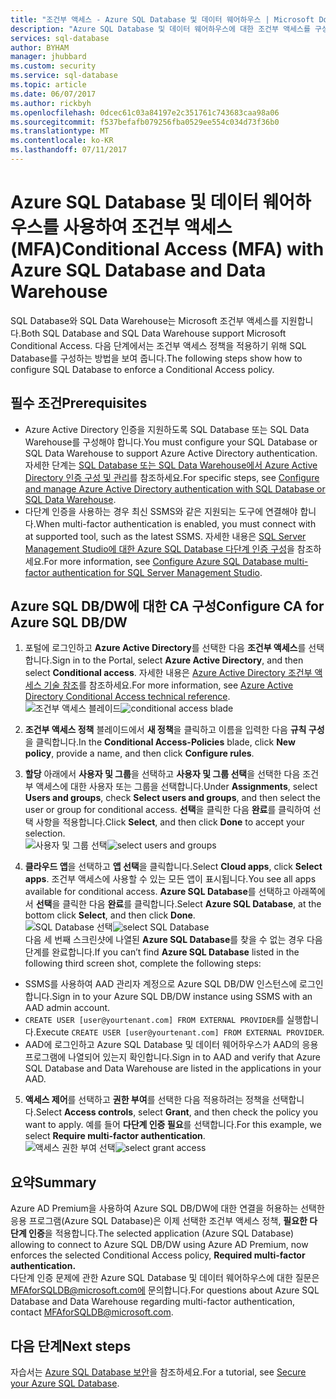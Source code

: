 ```yaml
---
title: "조건부 액세스 - Azure SQL Database 및 데이터 웨어하우스 | Microsoft Doc"
description: "Azure SQL Database 및 데이터 웨어하우스에 대한 조건부 액세스를 구성하는 방법에 대해 알아봅니다."
services: sql-database
author: BYHAM
manager: jhubbard
ms.custom: security
ms.service: sql-database
ms.topic: article
ms.date: 06/07/2017
ms.author: rickbyh
ms.openlocfilehash: 0dcec61c03a84197e2c351761c743683caa98a06
ms.sourcegitcommit: f537befafb079256fba0529ee554c034d73f36b0
ms.translationtype: MT
ms.contentlocale: ko-KR
ms.lasthandoff: 07/11/2017
---
```

# <a name="conditional-access-mfa-with-azure-sql-database-and-data-warehouse"></a><span data-ttu-id="b39c6-103">Azure SQL Database 및 데이터 웨어하우스를 사용하여 조건부 액세스(MFA)</span><span class="sxs-lookup"><span data-stu-id="b39c6-103">Conditional Access (MFA) with Azure SQL Database and Data Warehouse</span></span>  

<span data-ttu-id="b39c6-104">SQL Database와 SQL Data Warehouse는 Microsoft 조건부 액세스를 지원합니다.</span><span class="sxs-lookup"><span data-stu-id="b39c6-104">Both SQL Database and SQL Data Warehouse support Microsoft Conditional Access.</span></span> <span data-ttu-id="b39c6-105">다음 단계에서는 조건부 액세스 정책을 적용하기 위해 SQL Database를 구성하는 방법을 보여 줍니다.</span><span class="sxs-lookup"><span data-stu-id="b39c6-105">The following steps show how to configure SQL Database to enforce a Conditional Access policy.</span></span>  

## <a name="prerequisites"></a><span data-ttu-id="b39c6-106">필수 조건</span><span class="sxs-lookup"><span data-stu-id="b39c6-106">Prerequisites</span></span>  
- <span data-ttu-id="b39c6-107">Azure Active Directory 인증을 지원하도록 SQL Database 또는 SQL Data Warehouse를 구성해야 합니다.</span><span class="sxs-lookup"><span data-stu-id="b39c6-107">You must configure your SQL Database or SQL Data Warehouse to support Azure Active Directory authentication.</span></span> <span data-ttu-id="b39c6-108">자세한 단계는 [SQL Database 또는 SQL Data Warehouse에서 Azure Active Directory 인증 구성 및 관리](sql-database-aad-authentication-configure.md)를 참조하세요.</span><span class="sxs-lookup"><span data-stu-id="b39c6-108">For specific steps, see [Configure and manage Azure Active Directory authentication with SQL Database or SQL Data Warehouse](sql-database-aad-authentication-configure.md).</span></span>  
- <span data-ttu-id="b39c6-109">다단계 인증을 사용하는 경우 최신 SSMS와 같은 지원되는 도구에 연결해야 합니다.</span><span class="sxs-lookup"><span data-stu-id="b39c6-109">When multi-factor authentication is enabled, you must connect with at supported tool, such as the latest SSMS.</span></span> <span data-ttu-id="b39c6-110">자세한 내용은 [SQL Server Management Studio에 대한 Azure SQL Database 다단계 인증 구성](sql-database-ssms-mfa-authentication-configure.md)을 참조하세요.</span><span class="sxs-lookup"><span data-stu-id="b39c6-110">For more information, see [Configure Azure SQL Database multi-factor authentication for SQL Server Management Studio](sql-database-ssms-mfa-authentication-configure.md).</span></span>  

## <a name="configure-ca-for-azure-sql-dbdw"></a><span data-ttu-id="b39c6-111">Azure SQL DB/DW에 대한 CA 구성</span><span class="sxs-lookup"><span data-stu-id="b39c6-111">Configure CA for Azure SQL DB/DW</span></span>  
1.  <span data-ttu-id="b39c6-112">포털에 로그인하고 **Azure Active Directory**를 선택한 다음 **조건부 액세스**를 선택합니다.</span><span class="sxs-lookup"><span data-stu-id="b39c6-112">Sign in to the Portal, select **Azure Active Directory**, and then select **Conditional access**.</span></span> <span data-ttu-id="b39c6-113">자세한 내용은 [Azure Active Directory 조건부 액세스 기술 참조](https://docs.microsoft.com/en-us/azure/active-directory/active-directory-conditional-access-technical-reference)를 참조하세요.</span><span class="sxs-lookup"><span data-stu-id="b39c6-113">For more information, see [Azure Active Directory Conditional Access technical reference](https://docs.microsoft.com/en-us/azure/active-directory/active-directory-conditional-access-technical-reference).</span></span>  
  <span data-ttu-id="b39c6-114">![조건부 액세스 블레이드](./media/sql-database-conditional-access/conditional-access-blade.png)</span><span class="sxs-lookup"><span data-stu-id="b39c6-114">![conditional access blade](./media/sql-database-conditional-access/conditional-access-blade.png)</span></span> 
     
2.  <span data-ttu-id="b39c6-115">**조건부 액세스 정책** 블레이드에서 **새 정책**을 클릭하고 이름을 입력한 다음 **규칙 구성**을 클릭합니다.</span><span class="sxs-lookup"><span data-stu-id="b39c6-115">In the **Conditional Access-Policies** blade, click **New policy**, provide a name, and then click **Configure rules**.</span></span>  
3.  <span data-ttu-id="b39c6-116">**할당** 아래에서 **사용자 및 그룹**을 선택하고 **사용자 및 그룹 선택**을 선택한 다음 조건부 액세스에 대한 사용자 또는 그룹을 선택합니다.</span><span class="sxs-lookup"><span data-stu-id="b39c6-116">Under **Assignments**, select **Users and groups**, check **Select users and groups**, and then select the user or group for conditional access.</span></span> <span data-ttu-id="b39c6-117">**선택**을 클릭한 다음 **완료**를 클릭하여 선택 사항을 적용합니다.</span><span class="sxs-lookup"><span data-stu-id="b39c6-117">Click **Select**, and then click **Done** to accept your selection.</span></span>  
  <span data-ttu-id="b39c6-118">![사용자 및 그룹 선택](./media/sql-database-conditional-access/select-users-and-groups.png)</span><span class="sxs-lookup"><span data-stu-id="b39c6-118">![select users and groups](./media/sql-database-conditional-access/select-users-and-groups.png)</span></span>  

4.  <span data-ttu-id="b39c6-119">**클라우드 앱**을 선택하고 **앱 선택**을 클릭합니다.</span><span class="sxs-lookup"><span data-stu-id="b39c6-119">Select **Cloud apps**, click **Select apps**.</span></span> <span data-ttu-id="b39c6-120">조건부 액세스에 사용할 수 있는 모든 앱이 표시됩니다.</span><span class="sxs-lookup"><span data-stu-id="b39c6-120">You see all apps available for conditional access.</span></span> <span data-ttu-id="b39c6-121">**Azure SQL Database**를 선택하고 아래쪽에서 **선택**을 클릭한 다음 **완료**를 클릭합니다.</span><span class="sxs-lookup"><span data-stu-id="b39c6-121">Select **Azure SQL Database**, at the bottom click **Select**, and then click **Done**.</span></span>  
  <span data-ttu-id="b39c6-122">![SQL Database 선택](./media/sql-database-conditional-access/select-sql-database.png)</span><span class="sxs-lookup"><span data-stu-id="b39c6-122">![select SQL Database](./media/sql-database-conditional-access/select-sql-database.png)</span></span>  
  <span data-ttu-id="b39c6-123">다음 세 번째 스크린샷에 나열된 **Azure SQL Database**를 찾을 수 없는 경우 다음 단계를 완료합니다.</span><span class="sxs-lookup"><span data-stu-id="b39c6-123">If you can’t find **Azure SQL Database** listed in the following third screen shot, complete the following steps:</span></span>   
  - <span data-ttu-id="b39c6-124">SSMS를 사용하여 AAD 관리자 계정으로 Azure SQL DB/DW 인스턴스에 로그인합니다.</span><span class="sxs-lookup"><span data-stu-id="b39c6-124">Sign in to your Azure SQL DB/DW instance using SSMS with an AAD admin account.</span></span>  
  - <span data-ttu-id="b39c6-125">`CREATE USER [user@yourtenant.com] FROM EXTERNAL PROVIDER`를 실행합니다.</span><span class="sxs-lookup"><span data-stu-id="b39c6-125">Execute `CREATE USER [user@yourtenant.com] FROM EXTERNAL PROVIDER`.</span></span>  
  - <span data-ttu-id="b39c6-126">AAD에 로그인하고 Azure SQL Database 및 데이터 웨어하우스가 AAD의 응용 프로그램에 나열되어 있는지 확인합니다.</span><span class="sxs-lookup"><span data-stu-id="b39c6-126">Sign in to AAD and verify that Azure SQL Database and Data Warehouse are listed in the applications in your AAD.</span></span>  

5.  <span data-ttu-id="b39c6-127">**액세스 제어**를 선택하고 **권한 부여**를 선택한 다음 적용하려는 정책을 선택합니다.</span><span class="sxs-lookup"><span data-stu-id="b39c6-127">Select **Access controls**, select **Grant**, and then check the policy you want to apply.</span></span> <span data-ttu-id="b39c6-128">예를 들어 **다단계 인증 필요**를 선택합니다.</span><span class="sxs-lookup"><span data-stu-id="b39c6-128">For this example, we select **Require multi-factor authentication**.</span></span>  
  <span data-ttu-id="b39c6-129">![액세스 권한 부여 선택](./media/sql-database-conditional-access/grant-access.png)</span><span class="sxs-lookup"><span data-stu-id="b39c6-129">![select grant access](./media/sql-database-conditional-access/grant-access.png)</span></span>  

## <a name="summary"></a><span data-ttu-id="b39c6-130">요약</span><span class="sxs-lookup"><span data-stu-id="b39c6-130">Summary</span></span>  
<span data-ttu-id="b39c6-131">Azure AD Premium을 사용하여 Azure SQL DB/DW에 대한 연결을 허용하는 선택한 응용 프로그램(Azure SQL Database)은 이제 선택한 조건부 액세스 정책, **필요한 다단계 인증**을 적용합니다.</span><span class="sxs-lookup"><span data-stu-id="b39c6-131">The selected application (Azure SQL Database) allowing to connect to Azure SQL DB/DW using Azure AD Premium, now enforces the selected Conditional Access policy, **Required multi-factor authentication.**</span></span>  
<span data-ttu-id="b39c6-132">다단계 인증 문제에 관한 Azure SQL Database 및 데이터 웨어하우스에 대한 질문은 MFAforSQLDB@microsoft.com에 문의합니다.</span><span class="sxs-lookup"><span data-stu-id="b39c6-132">For questions about Azure SQL Database and Data Warehouse regarding multi-factor authentication, contact MFAforSQLDB@microsoft.com.</span></span>  

## <a name="next-steps"></a><span data-ttu-id="b39c6-133">다음 단계</span><span class="sxs-lookup"><span data-stu-id="b39c6-133">Next steps</span></span>  

<span data-ttu-id="b39c6-134">자습서는 [Azure SQL Database 보안](sql-database-security-tutorial.md)을 참조하세요.</span><span class="sxs-lookup"><span data-stu-id="b39c6-134">For a tutorial, see [Secure your Azure SQL Database](sql-database-security-tutorial.md).</span></span>
